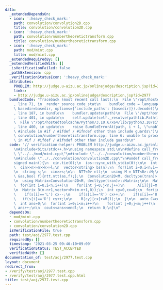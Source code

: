 ```yaml
---
data:
  _extendedDependsOn:
  - icon: ':heavy_check_mark:'
    path: convolution/convolution2D.cpp
    title: convolution/convolution2D.cpp
  - icon: ':heavy_check_mark:'
    path: convolution/numbertheoretictransform.cpp
    title: convolution/numbertheoretictransform.cpp
  - icon: ':heavy_check_mark:'
    path: mod/mint.cpp
    title: mod/mint.cpp
  _extendedRequiredBy: []
  _extendedVerifiedWith: []
  _isVerificationFailed: false
  _pathExtension: cpp
  _verificationStatusIcon: ':heavy_check_mark:'
  attributes:
    PROBLEM: http://judge.u-aizu.ac.jp/onlinejudge/description.jsp?id=2977
    links:
    - http://judge.u-aizu.ac.jp/onlinejudge/description.jsp?id=2977
  bundledCode: "Traceback (most recent call last):\n  File \"/opt/hostedtoolcache/Python/3.10.6/x64/lib/python3.10/site-packages/onlinejudge_verify/documentation/build.py\"\
    , line 71, in _render_source_code_stat\n    bundled_code = language.bundle(stat.path,\
    \ basedir=basedir, options={'include_paths': [basedir]}).decode()\n  File \"/opt/hostedtoolcache/Python/3.10.6/x64/lib/python3.10/site-packages/onlinejudge_verify/languages/cplusplus.py\"\
    , line 187, in bundle\n    bundler.update(path)\n  File \"/opt/hostedtoolcache/Python/3.10.6/x64/lib/python3.10/site-packages/onlinejudge_verify/languages/cplusplus_bundle.py\"\
    , line 401, in update\n    self.update(self._resolve(pathlib.Path(included), included_from=path))\n\
    \  File \"/opt/hostedtoolcache/Python/3.10.6/x64/lib/python3.10/site-packages/onlinejudge_verify/languages/cplusplus_bundle.py\"\
    , line 400, in update\n    raise BundleErrorAt(path, i + 1, \"unable to process\
    \ #include in #if / #ifdef / #ifndef other than include guards\")\nonlinejudge_verify.languages.cplusplus_bundle.BundleErrorAt:\
    \ convolution/numbertheoretictransform.cpp: line 6: unable to process #include\
    \ in #if / #ifdef / #ifndef other than include guards\n"
  code: "// verification-helper: PROBLEM http://judge.u-aizu.ac.jp/onlinejudge/description.jsp?id=2977\n\
    \n#include<bits/stdc++.h>\nusing namespace std;\n\n#define call_from_test\n#include\
    \ \"../../mod/mint.cpp\"\n#include \"../../convolution/numbertheoretictransform.cpp\"\
    \n#include \"../../convolution/convolution2D.cpp\"\n#undef call_from_test\n\n\
    signed main(){\n  cin.tie(0);\n  ios::sync_with_stdio(0);\n\n  int n,m,k,l;\n\
    \  cin>>n>>m>>k>>l;\n  vector<string> bs(n);\n  for(int i=0;i<n;i++) cin>>bs[i];\n\
    \n  string s;\n  cin>>s;\n\n  NTT<0> ntt;\n  using M = NTT<0>::M;\n  auto tran=[&](auto\
    \ &as,bool f){ntt.ntt(as,f);};\n  Convolution2D<M, decltype(tran)> conv(tran);\n\
    \n  using Matrix=Convolution2D<M, decltype(tran)>::Matrix;\n\n  Matrix A(n,vector<M>(n,0));\n\
    \  for(int i=0;i<n;i++)\n    for(int j=0;j<n;j++)\n      A[i][j]=M(bs[i][j]=='X');\n\
    \n  Matrix B(m-n+1,vector<M>(m-n+1,0));\n  int cy=0,cx=0;\n  for(int i=0;i<l;i++){\n\
    \    if(s[i]=='L') cx--;\n    if(s[i]=='R') cx++;\n    if(s[i]=='U') cy--;\n \
    \   if(s[i]=='D') cy++;\n\n    B[cy][cx]+=M(1);\n  }\n\n  auto C=conv.multiply(A,B);\n\
    \  int ans=0;\n  for(int i=0;i<m;i++)\n    for(int j=0;j<m;j++)\n      if(C[i][j].v>=k)\
    \ ans++;\n\n  cout<<ans<<endl;\n  return 0;\n}\n"
  dependsOn:
  - mod/mint.cpp
  - convolution/numbertheoretictransform.cpp
  - convolution/convolution2D.cpp
  isVerificationFile: true
  path: test/aoj/2977.test.cpp
  requiredBy: []
  timestamp: '2021-03-25 09:46:10+09:00'
  verificationStatus: TEST_ACCEPTED
  verifiedWith: []
documentation_of: test/aoj/2977.test.cpp
layout: document
redirect_from:
- /verify/test/aoj/2977.test.cpp
- /verify/test/aoj/2977.test.cpp.html
title: test/aoj/2977.test.cpp
---
```

